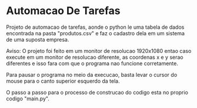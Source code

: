 # Automacao De Tarefas

Projeto de automacao de tarefas, aonde o python le uma tabela de dados encontrada na pasta "produtos.csv" e faz o cadastro dela em um sistema de uma suposta empresa.

Aviso:
O projeto foi feito em um monitor de resolucao 1920x1080 entao caso execute em um monitor de resolucao diferente, as coordenas x e y serao diferentes e isso fara com que o programa nao funcione corretamente.

Para pausar o programa no meio da execucao, basta levar o cursor do mouse para o canto superior esquerdo da tela.

O passo a passo para o processo de construcao do codigo esta no proprio codigo "main.py".

